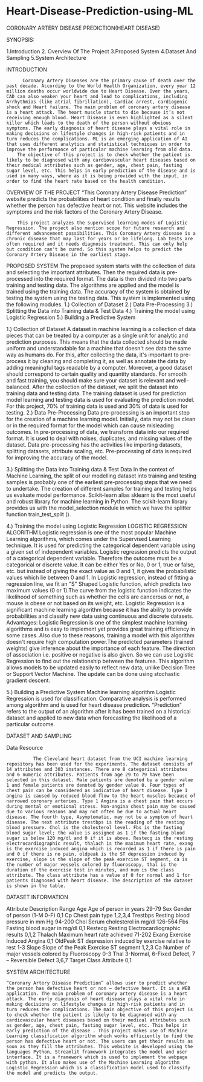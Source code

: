 # Heart-Disease-Prediction-using-ML

CORONARY ARTERY DISEASE PREDICTION(HEART DISEASE)

SYNOPSIS:

1.Introduction
2. Overview Of The Project
3.Proposed System
4.Dataset And Sampling
5.System Architecture

INTRODUCTION

          Coronary Artery Diseases are the primary cause of death over the past decade. According to the World Health Organization, every year 12 million deaths occur worldwide due to Heart Disease. Over the years, CAD can also weaken your heart and lead to complications, including Arrhythmias (like atrial fibrillation), Cardiac arrest, cardiogenic shock and Heart failure. The main problem of coronary artery disease is a heart attack. The heart muscle starts to die because it’s not receiving enough blood. Heart Disease is even highlighted as a silent killer which leads to the death of the person without obvious symptoms. The early diagnosis of heart disease plays a vital role in making decisions on lifestyle changes in high-risk patients and in turn reduces the complications. ML is an emerging application of AI that uses different analytics and statistical techniques in order to improve the performance of particular machine learning from old data.
        The objective of this project is to check whether the patient is likely to be diagnosed with any cardiovascular heart diseases based on their medical attributes such as gender, age, chest pain, fasting sugar level, etc. This helps in early prediction of the disease and is used in many ways, where as it is being provided with the input, in order to find the heart rate based on the health condition.

OVERVIEW OF THE PROJECT
        “This Coronary Artery Disease Prediction” website predicts the probabilities of heart condition and finally results whether  the person has defective heart or not. This website includes the symptoms and the risk factors of the Coronary Artery Disease.  

        This project analyzes the supervised learning modes of Logistic Regression. The project also mention scope for future research and different advancement possibilities. This Coronary Artery disease is a chronic disease that may last for years or be lifelong. Lab tests are often required and it needs diagnosis treatment. This can only help but condition can't be cured. So this system helps to predict the Coronary Artery Disease in the earliest stage.

PROPOSED SYSTEM
             The proposed system starts with the collection of data and selecting the important attributes. Then the required data is pre-processed into the required format. The data is then divided into two parts training and testing data. The algorithms are applied and the model is trained using the training data. The accuracy of the system is obtained by testing the system using the testing data. This system is implemented using the following modules.
1.) Collection of Dataset
2.) Data Pre-Processing
3.) Splitting the Data into Training data & Test Data
4.) Training the model using Logistic Regression
5.) Building a Predictive System

1.) Collection of Dataset
          A dataset in machine learning is a collection of data pieces that can be treated by a computer as a single unit for analytic and prediction purposes. This means that the data collected should be made uniform and understandable for a machine that doesn't see data the same way as humans do. For this, after collecting the data, it's important to pre-process it by cleaning and completing it, as well as annotate the data by adding meaningful tags readable by a computer.
Moreover, a good dataset should correspond to certain quality and quantity standards. For smooth and fast training, you should make sure your dataset is relevant and well-balanced. 
            After the collection of the dataset, we split the dataset into training data and testing data. The training dataset is used for prediction model learning and testing data is used for evaluating the prediction model. For this project, 70% of training data is used and 30% of data is used for testing.
2.) Data Pre-Processing
                 Data pre-processing is an important step for the creation of a machine learning model. Initially, data may not be clean or in the required format for the model which can cause misleading outcomes. In pre-processing of data, we transform data into our required format. It is used to deal with noises, duplicates, and missing values of the dataset. Data pre-processing has the activities like importing datasets, splitting datasets, attribute scaling, etc. Pre-processing of data is required for improving the accuracy of the model.
 
    
 
3.) Splitting the Data into Training data & Test Data
          In the context of Machine Learning, the split of our modelling dataset into training and testing samples is probably one of the earliest pre-processing steps that we need to undertake. The creation of different samples for training and testing helps us evaluate model performance. Scikit-learn alias sklearn is the most useful and robust library for machine learning in Python. The scikit-learn library provides us with the model_selection module in which we have the splitter function train_test_split ().
                                                     
 

4.) Training the model using Logistic Regression
LOGISTIC REGRESSION ALGORITHM
       Logistic regression is one of the most popular Machine Learning algorithms, which comes under the Supervised Learning technique. It is used for predicting the categorical dependent variable using a given set of independent variables. Logistic regression predicts the output of a categorical dependent variable. 
      Therefore the outcome must be a categorical or discrete value. It can be either Yes or 
No, 0 or 1, true or false, etc. but instead of giving the exact value as 0 and 1, it gives the probabilistic values which lie between 0 and 1.
In Logistic regression, instead of fitting a regression line, we fit an "S" Shaped Logistic function, which predicts two maximum values  (0 or 1).The curve from the logistic function indicates the likelihood of something such as whether the cells are cancerous or not, a mouse is obese or not based on its weight, etc.
        Logistic Regression is a significant machine learning algorithm because it has the ability to provide probabilities and classify new data using continuous and discrete datasets.
Advantages:
                  Logistic Regression is one of the simplest machine learning algorithms and is easy to implement yet provides great training efficiency in some cases. Also due to these reasons, training a model with this algorithm doesn't require high computation power.The predicted parameters (trained weights) give inference about the importance of each feature. The direction of association i.e. positive or negative is also given. So we can use Logistic Regression to find out the relationship between the features.
This algorithm allows models to be updated easily to reflect new data, unlike 
Decision Tree or Support Vector Machine. The update can be done using stochastic gradient descent.
 

5.) Building a Predictive System
            Machine learning algorithm Logistic Regression is used for classification. Comparative analysis is performed among algorithm and is used for heart disease prediction. “Prediction” refers to the output of an algorithm after it has been trained on a historical dataset and applied to new data when forecasting the likelihood of a particular outcome.



 





DATASET AND SAMPLING

Data Resource

              The Cleveland heart dataset from the UCI machine learning repository has been used for the experiments. The dataset consists of 14 attributes and 303 instances. There are 8 categorical attributes and 6 numeric attributes. Patients from age 29 to 79 have been selected in this dataset. Male patients are denoted by a gender value 1 and female patients are denoted by gender value 0. Four types of chest pain can be considered as indicative of heart disease. Type 1 angina is caused by reduced blood flow to the heart muscles because of narrowed coronary arteries. Type 1 Angina is a chest pain that occurs during mental or emotional stress. Non-angina chest pain may be caused due to various reasons and may not often be due to actual heart disease. The fourth type, Asymptomatic, may not be a symptom of heart disease. The next attribute trestbps is the reading of the resting blood pressure. Chol is the cholesterol level. Fbs is the fasting blood sugar level; the value is assigned as 1 if the fasting blood sugar is below 120 mg/dl and 0 if it is above. Restecg is the resting electrocardiographic result, thalach is the maximum heart rate, exang is the exercise induced angina which is recorded as 1 if there is pain and 0 if there is no pain, oldpeak is the ST depression induced by exercise, slope is the slope of the peak exercise ST segment, ca is the number of major vessels colored by fluoroscopy, thal is the duration of the exercise test in minutes, and num is the class attribute. The class attribute has a value of 0 for normal and 1 for patients diagnosed with heart disease. The description of the dataset is shown in the table.


DATASET INFORMATION

Attribute	Description	Range
Age	Age of person in years	29-79
Sex	Gender of person (1-M 0-F)	0,1
Cp	Chest pain type	1,2,3,4
Trestbps	Resting blood pressure in mm Hg	94-200
Chol	Serum cholesterol in mg/dl	126-564
Fbs	Fasting blood sugar in mg/dl	0,1
Restecg	Resting Electrocardiographic results	0,1,2
Thalach	Maximum heart rate achieved	71-202
Exang	Exercise Induced Angina	0,1
OldPeak	ST depression induced by exercise relative to rest	1-3
Slope	Slope of the Peak Exercise ST segment	1,2,3
Ca	Number of major vessels colored by
Fluoroscopy	0-3
Thal	3-Normal, 6-Fixed Defect, 7 – Reversible Defect	3,6,7
Target	Class Attribute	0,1
		





SYSTEM ARCHITECTURE
 
 	“Coronary Artery Disease Prediction” allows user to predict whether the person has defective heart or non – defective heart. It is a WEB application. The main problem of coronary artery disease is a heart attack. The early diagnosis of heart disease plays a vital role in making decisions on lifestyle changes in high-risk patients and in turn reduces the complications. The main objective of this project is to check whether the patient is likely to be diagnosed with any cardiovascular heart diseases based on their medical attributes such as gender, age, chest pain, fasting sugar level, etc. This helps in early prediction of the disease . This project makes use of Machine Learning classification algorithm which works efficiently to find the person has defective heart or not. The users can get their results as soon as they fill the attributes. This website is developed using the languages Python, Streamlit framework integrates the model and user interface. It is a framework which is used to implement the webpage with python. It also makes use of the Machine Learning algorithm Logistic Regression which is a classification model used to classify the model and predicts the output. 
